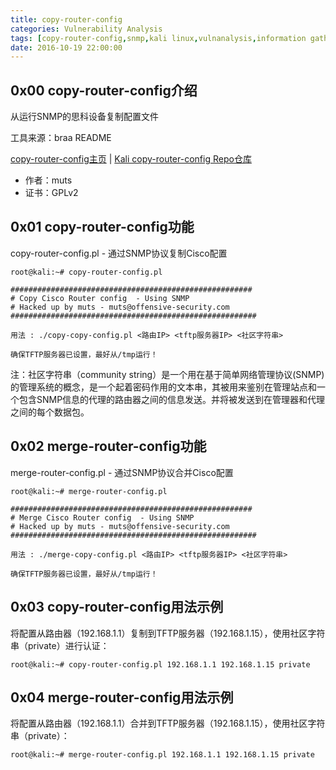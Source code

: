 ```yaml
---
title: copy-router-config
categories: Vulnerability Analysis
tags: [copy-router-config,snmp,kali linux,vulnanalysis,information gathering,networking]
date: 2016-10-19 22:00:00
---
```

0x00 copy-router-config介绍
-------------

从运行SNMP的思科设备复制配置文件

工具来源：braa README

[copy-router-config主页][1] | [Kali copy-router-config Repo仓库][2]

 - 作者：muts
 - 证书：GPLv2

0x01 copy-router-config功能
---------------

copy-router-config.pl - 通过SNMP协议复制Cisco配置

```shell
root@kali:~# copy-router-config.pl

######################################################
# Copy Cisco Router config  - Using SNMP
# Hacked up by muts - muts@offensive-security.com
#######################################################

用法 : ./copy-copy-config.pl <路由IP> <tftp服务器IP> <社区字符串>

确保TFTP服务器已设置，最好从/tmp运行！
```

注：社区字符串（community string）是一个用在基于简单网络管理协议(SNMP)的管理系统的概念，是一个起着密码作用的文本串，其被用来鉴别在管理站点和一个包含SNMP信息的代理的路由器之间的信息发送。并将被发送到在管理器和代理之间的每个数据包。

0x02 merge-router-config功能
--------------------------

merge-router-config.pl - 通过SNMP协议合并Cisco配置

```shell
root@kali:~# merge-router-config.pl

######################################################
# Merge Cisco Router config  - Using SNMP
# Hacked up by muts - muts@offensive-security.com
#######################################################

用法 : ./merge-copy-config.pl <路由IP> <tftp服务器IP> <社区字符串>

确保TFTP服务器已设置，最好从/tmp运行！
```

0x03 copy-router-config用法示例
-----------------

将配置从路由器（192.168.1.1）复制到TFTP服务器（192.168.1.15），使用社区字符串（private）进行认证：
```shell
root@kali:~# copy-router-config.pl 192.168.1.1 192.168.1.15 private
```

0x04 merge-router-config用法示例
-----------------

将配置从路由器（192.168.1.1）合并到TFTP服务器（192.168.1.15），使用社区字符串（private）：
```shell
root@kali:~# merge-router-config.pl 192.168.1.1 192.168.1.15 private
```


  [1]: http://www.offensive-security.com/
  [2]: http://git.kali.org/gitweb/?p=packages/copy-router-config.git;a=summary